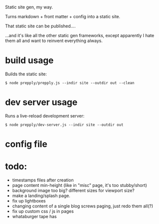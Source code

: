 Static site gen, my way.

Turns markdown + front matter + config into a static site.

That static site can be published....

...and it's like all the other static gen frameworks, except apparently I hate them all
and want to reinvent everything always.

# build usage

Builds the static site:

```
$ node prepply/prepply.js --indir site --outdir out --clean
```

# dev server usage

Runs a live-reload development server:

```
$ node prepply/dev-server.js --indir site --outdir out
```

# config file


# todo:

* timestamps files after creation
* page content min-height (like in "misc" page, it's too stubby/short)
* background image too big?  different sizes for viewport size?
* make a landing/splash page.
* fix up lightboxes
* changing content of a single blog screws paging, just redo them all(?)
* fix up custom css / js in pages
* whataburger tape has <style> css in it
* training of marine - custom title with <br/> in it (needed)
* fix cowstick
* fix iquitsmoking
* make a theme
* directory listings
* redirects?
* check for all busted links
* sometimes file change can crash devserver?
* build publication scriptery
* publish on github
* ...

# post-deploy

* verify content-type for rss/atom
* crawl for 404s
* verify feed(s) in feedly
